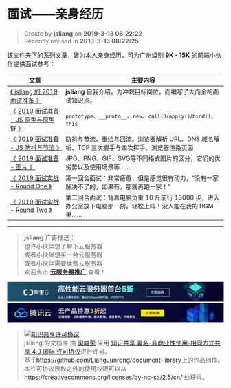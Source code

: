 面试——亲身经历
===

> Create by **jsliang** on **2019-3-13 08:22:22**  
> Recently revised in **2019-3-13 08:22:25**

该文件夹下的系列文章，皆为本人亲身经历，可为广州级别 **9K - 15K** 的前端小伙伴提供面试参考：

| 文章 | 主要内容 |
| --- | --- |
| [《 jsliang 的 2019 面试准备 》](./InterviewPreparation.md)  | **jsliang** 自我介绍，为冲刺目标岗位，而编写了大而全的面试知识点。 |
| [《 2019 面试准备 - JS 原型与原型链 》](./JS-原型与原型链.md)  | `prototype`、`__proto__`、`new`、`call()`/`apply()`/`bind()`、`this` |
| [《 2019 面试准备 - JS 防抖与节流 》](./JS-防抖与节流.md)  | 防抖与节流、重绘与回流、浏览器解析 URL、DNS 域名解析、TCP 三次握手与四次挥手、浏览器渲染页面 |
| [《 2019 面试准备 - 图片 》](./Other-图片.md)  | JPG、PNG、GIF、SVG等不同格式图片的区分，它们的优劣势以及使用场景等…… |
| [《 2019 面试实战 - Round One 》](./面试-RoundOne.md)  | 第一回合面试：非常疲惫，但是感觉很有动力，“没有一家解决不了的，如果有，那就再跑一家！” |
| [《 2019 面试实战 - Round Two 》](./面试-RoundTwo.md)  | 第二回合面试：背着电脑负重 10 斤前行 13000 步，进入办公室放下电脑那一刻，轻松上阵！没人能在我的 BGM 里…… |

---

> **jsliang** 广告推送：  
> 也许小伙伴想了解下云服务器  
> 或者小伙伴想买一台云服务器  
> 或者小伙伴需要续费云服务器  
> 欢迎点击 **[云服务器推广](https://github.com/LiangJunrong/document-library/blob/master/other-library/Monologue/%E7%A8%B3%E9%A3%9F%E8%89%B0%E9%9A%BE.md)** 查看！

[![图](../../../public-repertory/img/z-small-seek-ali-3.jpg)](https://promotion.aliyun.com/ntms/act/qwbk.html?userCode=w7hismrh)
[![图](../../../public-repertory/img/z-small-seek-tencent-2.jpg)](https://cloud.tencent.com/redirect.php?redirect=1014&cps_key=49f647c99fce1a9f0b4e1eeb1be484c9&from=console)

> <a rel="license" href="http://creativecommons.org/licenses/by-nc-sa/4.0/"><img alt="知识共享许可协议" style="border-width:0" src="https://i.creativecommons.org/l/by-nc-sa/4.0/88x31.png" /></a><br /><span xmlns:dct="http://purl.org/dc/terms/" property="dct:title">jsliang 的文档库</span> 由 <a xmlns:cc="http://creativecommons.org/ns#" href="https://github.com/LiangJunrong/document-library" property="cc:attributionName" rel="cc:attributionURL">梁峻荣</a> 采用 <a rel="license" href="http://creativecommons.org/licenses/by-nc-sa/4.0/">知识共享 署名-非商业性使用-相同方式共享 4.0 国际 许可协议</a>进行许可。<br />基于<a xmlns:dct="http://purl.org/dc/terms/" href="https://github.com/LiangJunrong/document-library" rel="dct:source">https://github.com/LiangJunrong/document-library</a>上的作品创作。<br />本许可协议授权之外的使用权限可以从 <a xmlns:cc="http://creativecommons.org/ns#" href="https://creativecommons.org/licenses/by-nc-sa/2.5/cn/" rel="cc:morePermissions">https://creativecommons.org/licenses/by-nc-sa/2.5/cn/</a> 处获得。